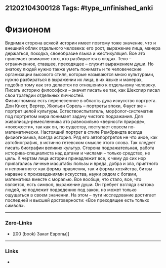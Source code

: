 21202104300128
Tags: #type_unfinished_anki 
---
# Физионом

Видимая сторона всякой истории имеет поэтому тоже значение, что и внешний облик отдельного человека: его рост, выражение лица, манера держаться, походка, своеобразие языка и жестикуляция. Все это припекает внимание того, кто разбирается в людях. Тело – ограниченное, ставшее, преходящее – служит выражением души. Но знатоку людей нужно также уметь понимать и те человеческие организации высокого стиля, которые называются мною культурами, нужно разбираться в выражении их лица, в их языке и манерах, подобно тому как это делается по отношению к отдельному человеку. Писать историю философски – значит писать ее так, как Шекспир писал свои трагедии отдельных личностей.<br>Физиогномика есть перенесенное в область духа искусство портрета. Дон Кихот, Вертер, Жюльен Сорель – портреты эпохи, Фауст же – портрет целой культуры. Естествоиспытатель, морфолог-систематик под портретом мира понимает задачу чистого подражания. Для живописца-ремесленника это равносильно «верности природе», «похожести», так как он, по существу, поступает совсем по-математически. Настоящий портрет в стиле Рембрандта всегда физиогномика, всегда история. Ряд его автопортретов не что иное, как автобиография, в истинно гетевском смысле этого слова. Так следует писать биографии великих культур. Сторона подражательная, работа историка-специалиста над датами и числами – только средство, не цель. К чертам лица истории принадлежит все, к чему до сих нор прилагались личные масштабы пользы и вреда, добра и зла, приятного и неприятного: как формы правления, так и формы хозяйства, битвы наравне с произведениями искусства, науки рядом с богами, математика вместе с моралью. Все вообще, что стало, все, что является, есть символ, выражение души. Он требует взгляда знатока людей, не подлежит подведению под закон, но может только ощущаться в своем значении. На этом – пути исследование достигает последней и высшей достоверности: «Все преходящее есть только символ».

---
### Zero-Links
- [[00 (book) Закат Европы]]
---
### Links
-